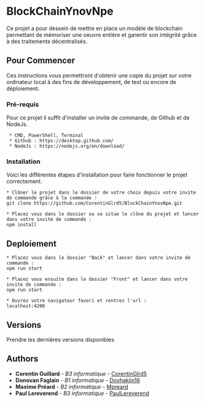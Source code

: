 # BlockChainYnovNpe

Ce projet a pour dessein de mettre en place un modèle de blockchain permettant de mémoriser une oeuvre entière et garentir son intégrité grâce à des traitements décentralisés.

## Pour Commencer

Ces instructions vous permettront d'obtenir une copie du projet sur votre ordinateur local à des fins de développement, de test ou encore de déploiement.

### Pré-requis

Pour ce projet il suffit d'installer un invite de commande, de Github et de NodeJs.

```
 * CMD, PowerShell, Terminal
 * Github : https://desktop.github.com/
 * NodeJs : https://nodejs.org/en/download/
```

### Installation

Voici les différentes étapes d'installation pour faire fonctionner le projet correctement.

```
* Clôner le projet dans le dossier de votre choix depuis votre invite de commande grâce à la commande :
git clone https://github.com/CorentinGlrd5/BlockChainYnovNpe.git

* Placez vous dans le dossier ou se situe le clône du projet et lancer dans votre invite de commande :
npm install

```

## Deploiement

```
* Placez vous dans le dossier "Back" et lancer dans votre invite de commande :
npm run start

* Placez vous ensuite dans le dossier "Front" et lancer dans votre invite de commande :
npm run start

* Ouvrez votre navigateur favori et rentrez l'url :
localhost:4200

```

## Versions

Prendre les dernières versions disponibles

## Authors

- **Corentin Guillard** - _B3 informatique_ - [CorentinGlrd5](https://github.com/CorentinGlrd5)
- **Donovan Faglain** - _B1 informatique_ - [Dovhakiin16](https://github.com/Dovhakiin16)
- **Maxime Préard** - _B2 informatique_ - [Mpreard](https://github.com/Mpreard)
- **Paul Lereverend** - _B3 informatique_ - [PaulLereverend](https://github.com/PaulLereverend)
